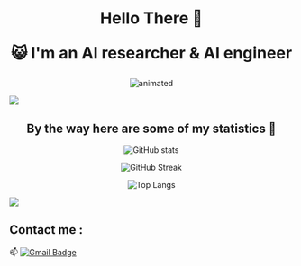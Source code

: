 <h1 align="center">Hello There 👋 
  
:smiley_cat: I'm an AI researcher & AI engineer</h1>
<p align="center">
  <img src="./assets/NCoder.gif" alt="animated" />
</p>
<a href="https://www.youtube.com/watch?v=dQw4w9WgXcQ"><img src="https://user-images.githubusercontent.com/73097560/115834477-dbab4500-a447-11eb-908a-139a6edaec5c.gif"></a>

<h2 align="center"> By the way here are some of my statistics 🚀</h2>
<div align="center">
  
![GitHub stats](https://github-readme-stats.vercel.app/api?username=namphuongtran9196&theme=tokyonight&count_private=true&show_icons=true)
  
![GitHub Streak](http://github-readme-streak-stats.herokuapp.com?user=namphuongtran9196&theme=tokyonight&mode=weekly)
  
![Top Langs](https://github-readme-stats.vercel.app/api/top-langs/?username=namphuongtran9196&theme=tokyonight&hide=jupyter%20notebook&layout=compact)
  
</div>

<a href="https://www.youtube.com/watch?v=dQw4w9WgXcQ"><img src="https://user-images.githubusercontent.com/73097560/115834477-dbab4500-a447-11eb-908a-139a6edaec5c.gif"></a>

## Contact me : 
📫 [![Gmail Badge](https://img.shields.io/badge/-namphuongtran9196@gmail.com-blue?style=flat-roundedrectangle&logo=Gmail&logoColor=white&link=mailto:namphuongtran9196@gmail.com)](namphuongtran9196@gmail.com)
